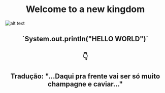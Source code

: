 <center><h1>Welcome to a new kingdom</h1></center>

![alt text](https://encrypted-tbn0.gstatic.com/images?q=tbn:ANd9GcSPAPE6SdmAUuLk74QaCA4Pp2HEBlVJTqXHa6gneD3gDw2VkMhfJcc07uLrOrOuEG4VhmM&usqp=CAU)

<center><h2>`System.out.println("HELLO WORLD")`</h2></center>
<center><h2>👇</h2></center>
<center><h2>Tradução: "...Daqui pra frente vai ser só muito champagne e caviar..."</h2></center>








<!--
**JulianaBraz/JulianaBraz** is a ✨ _special_ ✨ repository because its `README.md` (this file) appears on your GitHub profile.

Here are some ideas to get you started:

devicons -> icones de ti

centralizar: 

<center><h2> TITULO </h2></center>

# Titulo 1
## Titulo 2
### Titulo 3
#### Titulo 4
##### Titulo 5
###### Titulo 6

*italico*
**Negrito**
___italico e negrito___

> Texto da citações

| Cabeçalho 1 | Cabeçalho 2 |
| ------------|-------------|
| texto1      | texto2      |
| texto 3     | texto4      |

[X] Tarefa 1 
[ ] Tarefa 2

- 🔭 I’m currently working on ...
- 🌱 I’m currently learning ...
- 👯 I’m looking to collaborate on ...
- 🤔 I’m looking for help with ...
- 💬 Ask me about ...
- 📫 How to reach me: ...
- 😄 Pronouns: ...
- ⚡ Fun fact: ...
-->
